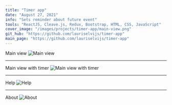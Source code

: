```yaml
---
title: "Timer app"
date: "August 27, 2021"
info: "Sets reminder about future event"
tools: "ReactJS, Cleave.js, Redux, Bootstrap, HTML, CSS, JavaScript"
cover_image: "/images/projects/timer-app/main-view.png"
git_hub: "https://github.com/lauriselvijs/timer-app"
main_page: "https://github.com/lauriselvijs/timer-app"
---
```


Main view
![Main view](/images/projects/timer-app/main-view.png)

---

Main view with timer
![Main view with timer](/images/projects/timer-app/main-view-timer.png)

---

Help
![Help](/images/projects/timer-app/help.png)

---

About
![About](/images/projects/timer-app/about.png)
